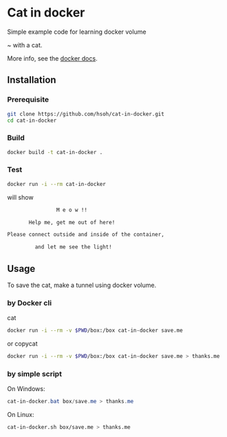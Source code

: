 # Cat in docker

Simple example code for learning docker volume

~ with a cat.

More info, see the [docker docs](https://docs.docker.com/).

## Installation

### Prerequisite

```sh
git clone https://github.com/hsoh/cat-in-docker.git
cd cat-in-docker
```

### Build

```sh
docker build -t cat-in-docker .
```

### Test

```sh
docker run -i --rm cat-in-docker
```

will show

```txt
                M e o w !!

       Help me, get me out of here!

Please connect outside and inside of the container,

         and let me see the light!
```

## Usage

To save the cat, make a tunnel using docker volume.

### by Docker cli

cat

```sh
docker run -i --rm -v $PWD/box:/box cat-in-docker save.me
```

or copycat

```sh
docker run -i --rm -v $PWD/box:/box cat-in-docker save.me > thanks.me
```

### by simple script

On Windows:

```powershell
cat-in-docker.bat box/save.me > thanks.me
```

On Linux:

```sh
cat-in-docker.sh box/save.me > thanks.me
```